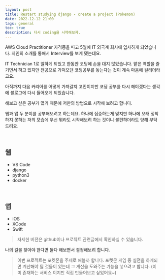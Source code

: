```yaml
---
layout: post
title: Restart studying django - create a project (Pokemon)
date: 2022-12-12 21:00
tags: general
toc: true
description: 다시 coding을 시작해보자.
---
```


AWS Cloud Practitioner 자격증을 따고 5월에 IT 외국계 회사에 입사하게 되었습니다.
지인의 소개를 통해서 Interview를 보게 됐는데요.

IT Technician 1로 일하게 되었고 한동안 코딩에 손을 대지 않았습니다.
맡은 역할을 즐기면서 하고 있지만 전공으로 가져오던 코딩공부를 놓는다는 것이 계속 마음에 걸리더라고요.

아직까지 다음 커리어를 어떻게 가져갈지 고민이지만
코딩 공부를 다시 해야겠다는 생각에 블로그에 다시 들어오게 되었습니다.

해보고 싶은 공부가 많기 때문에 저만의 방법으로 시작해 보려고 합니다.

웹과 앱 두 분야를 공부해보려고 하는데요. 하나에 집중하는게 맞지만 하나에 오래 정착하지 못하는 저의 모습에 우선 뭐라도 시작해보려 하는 것이니 불편하더라도 양해 부탁드려요.

<br>

## 웹
- VS Code
- django
- python3
- docker

<br>

## 앱
- iOS
- XCode
- Swift

> 자세한 버전은 github이나 프로젝트 관련글에서 확인하실 수 있습니다.

나의 길을 찾아야 한다면 둘다 해보면서 결정해보려 합니다.

> 이번 프로젝트는 포켓몬을 주제로 해볼까 합니다.
> 포켓몬 게임 중 실전을 하게되면 계산해야 될 것들이 있는데 그 계산을 도와주는 기능을 넣으려고 합니다. (이미 존재하는 서비스 이지만 직접 만들어보고 싶었어요~)